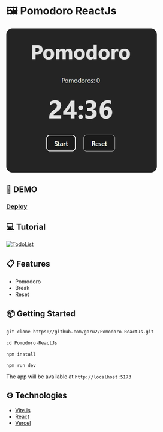 # 🖼️ Pomodoro ReactJs
![QR Generator](public/pomodoroImg.png)

## 🚀 DEMO
### [Deploy](https://)

## 💻 Tutorial
<a href='https://youtu.be/QQQQ' target='_blank'>
    <img width='30%' src='https://img.youtube.com/vi/QQQQ/mqdefault.jpg' alt='TodoList' />
</a>

## 📋 Features
- Pomodoro
- Break
- Reset

## 📦 Getting Started
```
git clone https://github.com/garu2/Pomodoro-ReactJs.git
```
```
cd Pomodoro-ReactJs
```
```
npm install
```
```
npm run dev
```
The app will be available at `http://localhost:5173`

## ⚙️ Technologies
* [Vite.js](https://vitejs.dev/)
* [React](https://reactjs.org/)
* [Vercel](https://vercel.com/)


